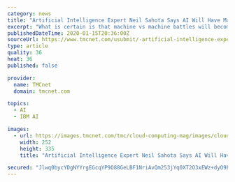 ```yaml
---
category: news
title: "Artificial Intelligence Expert Neil Sahota Says AI Will Have Major Impact On 2020 Elections And In Medicine"
excerpt: "What is certain is that machine vs machine battles will become more prevalent.\" The author of the influential book Own the AI Revolution (McGraw Hill), Sahota is also an IBM Master Inventor, who led the IBM Watson Group and is a professor at the University of California/Irvine. In addition to its potential impact on the election campaigns ..."
publishedDateTime: 2020-01-15T20:36:00Z
sourceUrl: https://www.tmcnet.com/usubmit/-artificial-intelligence-expert-neil-sahota-says-ai-will-/2020/01/15/9081764.htm
type: article
quality: 36
heat: 36
published: false

provider:
  name: TMCnet
  domain: tmcnet.com

topics:
  - AI
  - IBM AI

images:
  - url: https://images.tmcnet.com/tmc/cloud-computing-mag/images/cloud-computing-0515-cover.jpg
    width: 252
    height: 335
    title: "Artificial Intelligence Expert Neil Sahota Says AI Will Have Major Impact On 2020 Elections And In Medicine"

secured: "Jlwq0bycYDgNYYrgEGcqYP9O88GeLBF1NriAvQm253jYq0XT2O3xEWz+dyO9FOJyTmCl/GKzKH5aNXRk3btKwRYfDhdPT7BX9vdbYmzx6Fjyn1bSSFQRQqNeCfEFWMthRGsg/0ev/+5P0KRjYdLWr1UfVwxDXZohDpaqbZejUBDjsnAN6jiX/+QHFrXZ/800/4yWmLrafAdrZVd/1i7YrEEau9cP8h+m9p/ZyYhBT6GITfdDt0F2zsQ/Tq+JsrSZPxlL268NG3+Zqy4B5znMdLKPHWP8ibFoVrcHUREHJ4P5bmR6GJqerNFQSGuROrYj;hmx/qqpQAUo/ZWY6xGlXwQ=="
---
```


